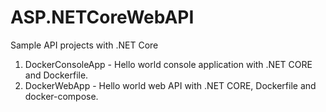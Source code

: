 # ASP.NETCoreWebAPI
Sample API projects with .NET Core

1) DockerConsoleApp - Hello world console application with .NET CORE and Dockerfile.
2) DockerWebApp - Hello world web API with .NET CORE, Dockerfile and docker-compose.
